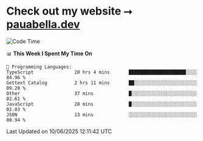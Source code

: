 # Check out my website ⭢ [pauabella.dev](https://pauabella.dev)

<!--START_SECTION:waka-->
![Code Time](http://img.shields.io/badge/Code%20Time-4%2C515%20hrs%2038%20mins-blue)

📊 **This Week I Spent My Time On** 

```text
💬 Programming Languages: 
TypeScript               20 hrs 4 mins       █████████████████████░░░░   84.96 % 
Gettext Catalog          2 hrs 11 mins       ██░░░░░░░░░░░░░░░░░░░░░░░   09.28 % 
Other                    37 mins             █░░░░░░░░░░░░░░░░░░░░░░░░   02.61 % 
JavaScript               28 mins             █░░░░░░░░░░░░░░░░░░░░░░░░   02.03 % 
JSON                     13 mins             ░░░░░░░░░░░░░░░░░░░░░░░░░   00.94 % 
```


 Last Updated on 10/06/2025 12:11:42 UTC
<!--END_SECTION:waka-->
